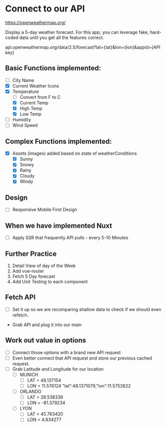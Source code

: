 # Connect to our API
 
https://openweathermap.org/

Display a 5-day weather forecast. 
For this app, you can leverage fake, hard-coded data until you get all the features correct.

api.openweathermap.org/data/2.5/forecast?lat={lat}&lon={lon}&appid={API key}
## Basic Functions implemented:
  - [ ] City Name 
  - [x] Current Weather Icons
  - [x] Temperature
    - [ ] Convert from F to C
    - [x] Current Temp
    - [x] High Temp
    - [x] Low Temp
  - [ ] Humidity
  - [ ] Wind Speed
## Complex Functions implemented:
 - [x] Assets (images) added based on state of weatherConditions
   - [x] Sunny
   - [x] Snowy
   - [x] Rainy
   - [x] Cloudy
   - [x] Windy
## Design
  - [ ] Responsive Mobile First Design
## When we have implemented Nuxt
  - [ ] Apply SSR that frequently API pulls - every 5-10 Minutes

## Further Practice 
  1. Detail View of day of the Week
  2. Add vue-router 
  3. Fetch 5 Day forecast
  4. Add Unit Testing to each component

## Fetch API 
- [ ] Set it up so we are recomparing shallow data to check if we should even refetch.
- Grab API and plug it into our main

## Work out value in options 
- [ ] Connect those options with a brand new API request 
- [ ] Even better connect that API request and store our previous cached request.
- [ ] Grab Latitude and Longitude for our location
  - [ ] MUNICH 
    - [ ] LAT = 48.137154
    - [ ] LON = 11.576124
    "lat":48.1371079,"lon":11.5753822
  - [ ] ORLANDO 
    - [ ] LAT = 28.538336
    - [ ] LON = -81.379234
  - [ ] LYON 
    - [ ] LAT = 45.763420
    - [ ] LON = 4.834277